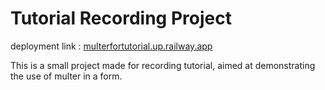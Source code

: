 # Tutorial Recording Project

deployment link : [multerfortutorial.up.railway.app](https://multerfortutorial.up.railway.app/)

This is a small project made for recording tutorial, aimed at demonstrating the use of multer in a form.
